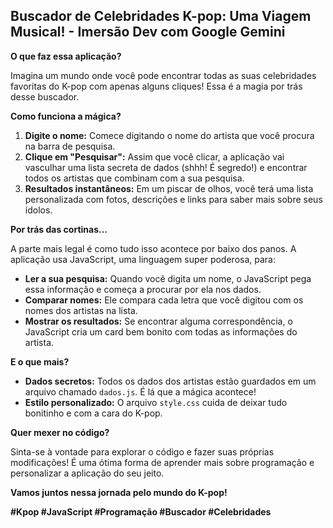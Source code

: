 ## Buscador de Celebridades K-pop: Uma Viagem Musical! - Imersão Dev com Google Gemini

**O que faz essa aplicação?**

Imagina um mundo onde você pode encontrar todas as suas celebridades favoritas do K-pop com apenas alguns cliques!  Essa é a magia por trás desse buscador. 

**Como funciona a mágica?**

1. **Digite o nome:** Comece digitando o nome do artista que você procura na barra de pesquisa.
2. **Clique em "Pesquisar":** Assim que você clicar, a aplicação vai vasculhar uma lista secreta de dados (shhh! É segredo!) e encontrar todos os artistas que combinam com a sua pesquisa.
3. **Resultados instantâneos:** Em um piscar de olhos, você terá uma lista personalizada com fotos, descrições e links para saber mais sobre seus ídolos. 

**Por trás das cortinas...**

A parte mais legal é como tudo isso acontece por baixo dos panos. A aplicação usa JavaScript, uma linguagem super poderosa, para:

* **Ler a sua pesquisa:** Quando você digita um nome, o JavaScript pega essa informação e começa a procurar por ela nos dados.
* **Comparar nomes:** Ele compara cada letra que você digitou com os nomes dos artistas na lista.
* **Mostrar os resultados:** Se encontrar alguma correspondência, o JavaScript cria um card bem bonito com todas as informações do artista.

**E o que mais?**

* **Dados secretos:** Todos os dados dos artistas estão guardados em um arquivo chamado `dados.js`. É lá que a mágica acontece!
* **Estilo personalizado:** O arquivo `style.css` cuida de deixar tudo bonitinho e com a cara do K-pop.

**Quer mexer no código?**

Sinta-se à vontade para explorar o código e fazer suas próprias modificações! É uma ótima forma de aprender mais sobre programação e personalizar a aplicação do seu jeito.

**Vamos juntos nessa jornada pelo mundo do K-pop!** 

**#Kpop #JavaScript #Programação #Buscador #Celebridades**
